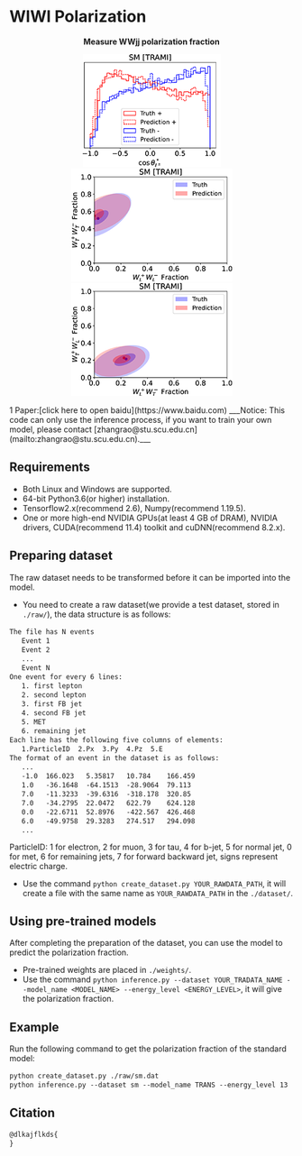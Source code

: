 # WlWl Polarization
__<p align=center>Measure WWjj polarization fraction</p>__

<div align=center>
   <figure>
      <img src="./result/sm.png" alt="sm"/>
      <img src="./result/sm_lltt.png" alt="sm_lltt"/>
      <img src="./result/sm_lttl.png" alt="sm_lttl"/>
   </figure>
</div>
1
Paper:[click here to open baidu](https://www.baidu.com)  
___Notice: This code can only use the inference process, if you want to train your own model, please contact [zhangrao@stu.scu.edu.cn](mailto:zhangrao@stu.scu.edu.cn).___

## Requirements
* Both Linux and Windows are supported.
* 64-bit Python3.6(or higher) installation.
* Tensorflow2.x(recommend 2.6), Numpy(recommend 1.19.5).
* One or more high-end NVIDIA GPUs(at least 4 GB of DRAM), NVIDIA drivers, CUDA(recommend 11.4) toolkit and cuDNN(recommend 8.2.x).

## Preparing dataset
The raw dataset needs to be transformed before it can be imported into the model.
* You need to create a raw dataset(we provide a test dataset, stored in `./raw/`), the data structure is as follows:
```
The file has N events
   Event 1
   Event 2
   ...
   Event N
One event for every 6 lines:
   1. first lepton 
   2. second lepton 
   3. first FB jet 
   4. second FB jet 
   5. MET 
   6. remaining jet 
Each line has the following five columns of elements:
   1.ParticleID  2.Px  3.Py  4.Pz  5.E
The format of an event in the dataset is as follows:
   ...
   -1.0  166.023   5.35817   10.784    166.459
   1.0   -36.1648  -64.1513  -28.9064  79.113
   7.0   -11.3233  -39.6316  -318.178  320.85
   7.0   -34.2795  22.0472   622.79    624.128
   0.0   -22.6711  52.8976   -422.567  426.468
   6.0   -49.9758  29.3283   274.517   294.098
   ...
```
ParticleID: 1 for electron, 2 for muon, 3 for tau, 4 for b-jet, 5 for normal jet, 0 for met, 6 for remaining jets, 7 for forward backward jet, signs represent electric charge.
* Use the command `python create_dataset.py YOUR_RAWDATA_PATH`, it will create a file with the same name as `YOUR_RAWDATA_PATH` in the `./dataset/`.
## Using pre-trained models
After completing the preparation of the dataset, you can use the model to predict the polarization fraction.
* Pre-trained weights are placed in `./weights/`.
* Use the command `python inference.py --dataset YOUR_TRADATA_NAME --model_name <MODEL_NAME> --energy_level <ENERGY_LEVEL>`, it will give the polarization fraction.
## Example
Run the following command to get the polarization fraction of the standard model:
```
python create_dataset.py ./raw/sm.dat
python inference.py --dataset sm --model_name TRANS --energy_level 13
```
## Citation
```
@dlkajflkds{
}
```
